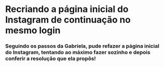 # Recriando a página inicial do Instagram de continuação no mesmo login

### Seguindo os passos da Gabriela, pude refazer a página inicial do Instagram, tentando ao máximo fazer sozinho e depois conferir a resolução que ela propôs!
